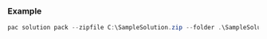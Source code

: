 ### Example

```powershell
pac solution pack --zipfile C:\SampleSolution.zip --folder .\SampleSolutionUnpacked\.
```